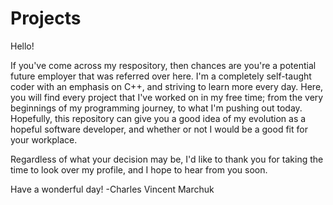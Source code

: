 # Projects

Hello!

If you've come across my respository, then chances are you're a potential future employer that was referred over here. I'm a completely self-taught coder with an emphasis on C++, and striving to learn more every day. Here, you will find every project that I've worked on in my free time; from the very beginnings of my programming journey, to what I'm pushing out today. Hopefully, this repository can give you a good idea of my evolution as a hopeful software developer, and whether or not I would be a good fit for your workplace. 

Regardless of what your decision may be, I'd like to thank you for taking the time to look over my profile, and I hope to hear from you soon. 


Have a wonderful day!
-Charles Vincent Marchuk



